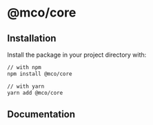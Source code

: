 # @mco/core


## Installation

Install the package in your project directory with:

```sh
// with npm
npm install @mco/core

// with yarn
yarn add @mco/core
```

## Documentation
